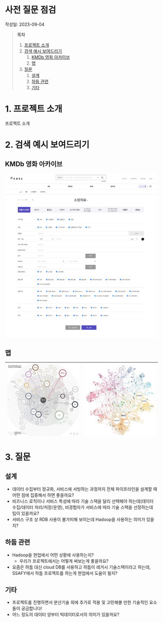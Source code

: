 # 사전 질문 점검

작성일: 2023-09-04

> **목차**
>
> 1. [프로젝트 소개](#1-프로젝트-소개)
> 2. [검색 예시 보여드리기](#2-검색-예시-보여드리기)
>    1. [KMDb 영화 아카이브](#kmdb-영화-아카이브)
>    2. [맵](#맵)
> 3. [질문](#3-질문)
>    1. [설계](#설계)
>    2. [하둡 관련](#하둡-관련)
>    3. [기타](#기타)

# 1. 프로젝트 소개

프로젝트 소개

# 2. 검색 예시 보여드리기

## KMDb 영화 아카이브

<img src="images/first03.png" width="500"/>

## 맵

| <img src="images/first01.jpg" width="500"/> | <img src="images/first02.jpg" width="500"/> |
| ------------------------------------------- | ------------------------------------------- |


# 3. 질문

## 설계

- 데이터 수집부터 정규화, 서비스에 서빙하는 과정까지 전체 파이프라인을 설계할 때 어떤 점에 집중해서 하면 좋을까요?
- 비즈니스 로직이나 서비스 특성에 따라 기술 스택을 달리 선택해야 하는데(데이터 수집/데이터 처리/저장/운영), 비경험자가 서비스에 따라 기술 스택을 선정하는데 팁이 있을까요?
- 서비스 구조 상 RDB 사용이 불가피해 보이는데 Hadoop을 사용하는 의미가 있을지?

## 하둡 관련

- Hadoop을 현업에서 어떤 상황에 사용하는지?
  - 우리가 프로젝트에서는 어떻게 써보는게 좋을까요?
- 요즘은 하둡 대신 cloud DB를 사용하고 하둡이 레거시 기술스택이라고 하는데, SSAFY에서 하둡 프로젝트를 하는게 현업에서 도움이 될지?

## 기타

- 프로젝트를 진행하면서 분산기술 외에 추가로 적용 및 고민해볼 만한 기술적인 요소들이 궁금합니다!
- 어느 정도의 데이터 양부터 빅데이터로서의 의미가 있을까요?